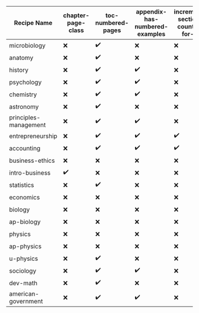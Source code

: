 | Recipe Name | chapter-page-class | toc-numbered-pages | appendix-has-numbered-examples | increment-section-counter-for-lo | trash-abstract-in-preface | composite-eoc | EOCsection-links |
| --- | --- | --- | --- | --- | --- | --- | --- |
| microbiology | :x: | :heavy_check_mark: | :x: | :x: | :x: | :heavy_check_mark: | :x: |
| anatomy | :x: | :heavy_check_mark: | :x: | :x: | :heavy_check_mark: | :heavy_check_mark: | :x: |
| history | :x: | :heavy_check_mark: | :heavy_check_mark: | :x: | :x: | :heavy_check_mark: | :x: |
| psychology | :x: | :heavy_check_mark: | :heavy_check_mark: | :x: | :x: | :heavy_check_mark: | :x: |
| chemistry | :x: | :heavy_check_mark: | :heavy_check_mark: | :x: | :x: | :heavy_check_mark: | :x: |
| astronomy | :x: | :heavy_check_mark: | :x: | :x: | :x: | :heavy_check_mark: | :x: |
| principles-management | :x: | :heavy_check_mark: | :heavy_check_mark: | :x: | :x: | :heavy_check_mark: | :x: |
| entrepreneurship | :x: | :heavy_check_mark: | :heavy_check_mark: | :heavy_check_mark: | :heavy_check_mark: | :heavy_check_mark: | :x: |
| accounting | :x: | :heavy_check_mark: | :heavy_check_mark: | :heavy_check_mark: | :x: | :heavy_check_mark: | :x: |
| business-ethics | :x: | :x: | :x: | :x: | :x: | :heavy_check_mark: | :x: |
| intro-business | :heavy_check_mark: | :x: | :x: | :x: | :x: | :heavy_check_mark: | :x: |
| statistics | :x: | :heavy_check_mark: | :x: | :x: | :x: | :heavy_check_mark: | :x: |
| economics | :x: | :x: | :x: | :x: | :x: | :heavy_check_mark: | :x: |
| biology | :x: | :x: | :x: | :x: | :x: | :heavy_check_mark: | :x: |
| ap-biology | :x: | :x: | :x: | :x: | :x: | :heavy_check_mark: | :x: |
| physics | :x: | :x: | :x: | :x: | :x: | :heavy_check_mark: | :x: |
| ap-physics | :x: | :x: | :x: | :x: | :x: | :heavy_check_mark: | :x: |
| u-physics | :x: | :heavy_check_mark: | :x: | :x: | :x: | :heavy_check_mark: | :x: |
| sociology | :x: | :heavy_check_mark: | :heavy_check_mark: | :x: | :x: | :heavy_check_mark: | :x: |
| dev-math | :x: | :heavy_check_mark: | :x: | :x: | :x: | :heavy_check_mark: | :x: |
| american-government | :x: | :heavy_check_mark: | :heavy_check_mark: | :x: | :x: | :heavy_check_mark: | :x: |
